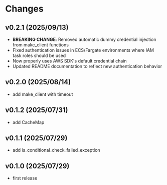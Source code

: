 # Changes

## v0.2.1 (2025/09/13)
* **BREAKING CHANGE**: Removed automatic dummy credential injection from make_client functions
* Fixed authentication issues in ECS/Fargate environments where IAM task roles should be used
* Now properly uses AWS SDK's default credential chain
* Updated README documentation to reflect new authentication behavior

## v0.2.0 (2025/08/14)
* add make_client with timeout

## v0.1.2 (2025/07/31)
* add CacheMap

## v0.1.1 (2025/07/29)
* add is_conditional_check_failed_exception

## v0.1.0 (2025/07/29)
* first release